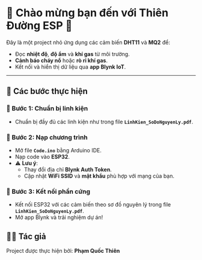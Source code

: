 # 🌟 Chào mừng bạn đến với Thiên Đường ESP 🌟

Đây là một project nhỏ ứng dụng các cảm biến **DHT11** và **MQ2** để:

- Đọc **nhiệt độ**, **độ ẩm** và **khí gas** từ môi trường.
- **Cảnh báo cháy nổ** hoặc **rò rỉ khí gas**.
- Kết nối và hiển thị dữ liệu qua **app Blynk IoT**.

---

## 🧾 Các bước thực hiện

### 📌 Bước 1: Chuẩn bị linh kiện
- Chuẩn bị đầy đủ các linh kiện như trong file **`LinhKien_SoDoNguyenLy.pdf`**.

### 🧠 Bước 2: Nạp chương trình
- Mở file **`Code.ino`** bằng Arduino IDE.
- Nạp code vào **ESP32**.
- ⚠️ **Lưu ý**:
  - Thay đổi địa chỉ **Blynk Auth Token**.
  - Cập nhật **WiFi SSID** và **mật khẩu** phù hợp với mạng của bạn.

### 🔌 Bước 3: Kết nối phần cứng
- Kết nối ESP32 với các cảm biến theo sơ đồ nguyên lý trong file **`LinhKien_SoDoNguyenLy.pdf`**.
- Mở app Blynk và trải nghiệm dự án!

## 👨‍💻 Tác giả
Project được thực hiện bởi: **Phạm Quốc Thiên**

